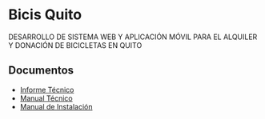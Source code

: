 # Bicis Quito


DESARROLLO DE SISTEMA WEB Y APLICACIÓN MÓVIL PARA EL ALQUILER Y DONACIÓN DE BICICLETAS EN QUITO


## Documentos 


* [Informe Técnico](https://github.com/bryanpilatuna/Protecto_Titulacion/blob/master/Documentos/Informe%20Técnico/Informe-Técnico.pdf) 
* [Manual Técnico](https://github.com/bryanpilatuna/Protecto_Titulacion/blob/master/Documentos/Manual%20Técnico)
* [Manual de Instalación   ](https://github.com/bryanpilatuna/Protecto_Titulacion/blob/master/Documentos/Manual%20de%20Instalación/Manual-Instalación.pdf)


